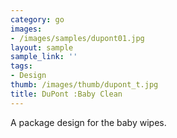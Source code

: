 ```yaml
---
category: go
images:
- /images/samples/dupont01.jpg
layout: sample
sample_link: ''
tags:
- Design
thumb: /images/thumb/dupont_t.jpg
title: DuPont :Baby Clean
---
```

A package design for the baby wipes.